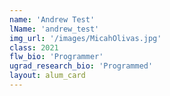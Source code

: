 ```yaml
---
name: 'Andrew Test'
lName: 'andrew_test'
img_url: '/images/MicahOlivas.jpg'
class: 2021
flw_bio: 'Programmer'
ugrad_research_bio: 'Programmed'
layout: alum_card
---
```

